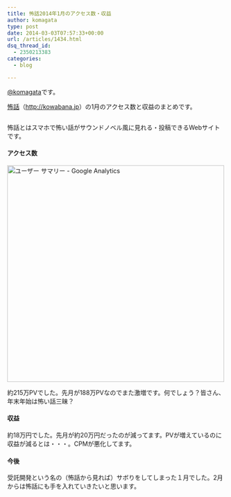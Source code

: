 ```yaml
---
title: 怖話2014年1月のアクセス数・収益
author: komagata
type: post
date: 2014-03-03T07:57:33+00:00
url: /articles/1434.html
dsq_thread_id:
  - 2350213383
categories:
  - blog

---
```

[@komagata][1]です。

<a title="怖話" href="http://kowabana.jp" target="_blank">怖話</a>（<a title="怖話" href="http://kowabana.jp" target="_blank">http://kowabana.jp</a>）の1月のアクセス数と収益のまとめです。

<p class="center">
  <a href="http://kowabana.jp"><img alt="" src="https://lh4.googleusercontent.com/-8-pkth8ETpA/UYjg32awOAI/AAAAAAAADKg/0h8DP9Cg4CQ/s400/Screen%2520Shot%25202013-05-07%2520at%25208.08.34%2520PM.png" /></a>
</p>

怖話とはスマホで怖い話がサウンドノベル風に見れる・投稿できるWebサイトです。

#### アクセス数

<p class="center">
  <img alt="ユーザー サマリー - Google Analytics" src="http://gyazo.com/caf3433ea796b7d5dd13f2bdbcedbc85.png" width="500px" />
</p>

約215万PVでした。先月が188万PVなのでまた激増です。何でしょう？皆さん、年末年始は怖い話三昧？

#### 収益

約18万円でした。先月が約20万円だったのが減ってます。PVが増えているのに収益が減るとは・・・。CPMが悪化してます。

#### 今後

受託開発という名の（怖話から見れば）サボりをしてしまった１月でした。2月からは怖話にも手を入れていきたいと思います。

 [1]: http://twitter.com/komagata